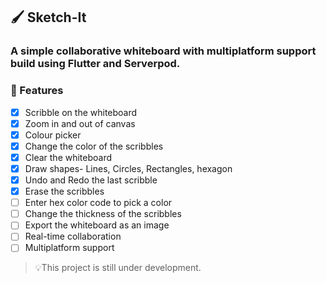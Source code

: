 ## 🖌️ Sketch-It

### A simple collaborative whiteboard with multiplatform support build using Flutter and Serverpod.

### 🚀 Features

- [x] Scribble on the whiteboard
- [x] Zoom in and out of canvas
- [x] Colour picker
- [x] Change the color of the scribbles
- [x] Clear the whiteboard
- [x] Draw shapes- Lines, Circles, Rectangles, hexagon
- [x] Undo and Redo the last scribble
- [x] Erase the scribbles
- [ ] Enter hex color code to pick a color
- [ ] Change the thickness of the scribbles
- [ ] Export the whiteboard as an image
- [ ] Real-time collaboration
- [ ] Multiplatform support

> 💡This project is still under development.

